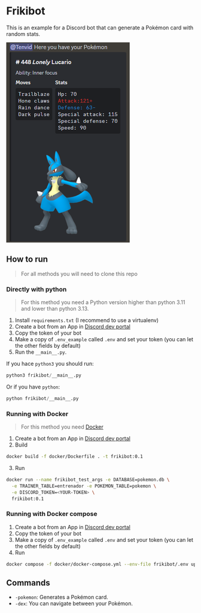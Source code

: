 # Frikibot

This is an example for a Discord bot that can generate a Pokémon card with random stats.

![./images/PokemonCardExample.png](./images/PokemonCardExample.png)

## How to run

> For all methods you will need to clone this repo

### Directly with python

> For this method you need a Python version higher than python 3.11
> and lower than python 3.13.

1. Install `requirements.txt` (I recommend to use a virtualenv)
2. Create a bot from an App in [Discord dev portal](https://discord.com/developers/applications)
3. Copy the token of your bot
4. Make a copy of `.env_example` called `.env` and set your token (you can let the other fields by default)
5. Run the `__main__.py`.

If you hace `python3` you should run:

```python
python3 frikibot/__main__.py
```

Or if you have `python`:

```python
python frikibot/__main__.py
```

### Running with Docker

> For this method you need [Docker](https://docs.docker.com/get-started/get-docker/)

1. Create a bot from an App in [Discord dev portal](https://discord.com/developers/applications)
2. Build

```bash
docker build -f docker/Dockerfile . -t frikibot:0.1
```

3. Run

```bash
docker run --name frikibot_test_args -e DATABASE=pokemon.db \
  -e TRAINER_TABLE=entrenador -e POKEMON_TABLE=pokemon \
  -e DISCORD_TOKEN=<YOUR-TOKEN> \
  frikibot:0.1
```

### Running with Docker compose

1. Create a bot from an App in [Discord dev portal](https://discord.com/developers/applications)
2. Copy the token of your bot
3. Make a copy of `.env_example` called `.env` and set your token (you can let the other fields by default)
4. Run

```bash
docker compose -f docker/docker-compose.yml --env-file frikibot/.env up
```

## Commands

- `-pokemon`: Generates a Pokémon card.
- `-dex`: You can navigate between your Pokémon.
